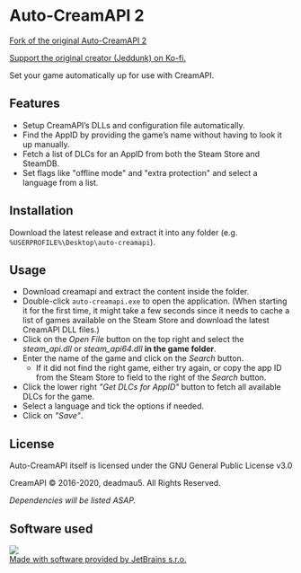 # Auto-CreamAPI 2
[Fork of the original Auto-CreamAPI 2](https://git.jeddunk.xyz/jeddunk/auto-creamapi-2)

[Support the original creator (Jeddunk) on Ko-fi.](https://ko-fi.com/H2H4330U3)

Set your game automatically up for use with CreamAPI.

## Features
* Setup CreamAPI’s DLLs and configuration file automatically.
* Find the AppID by providing the game’s name without having to look it up manually.
* Fetch a list of DLCs for an AppID from both the Steam Store and SteamDB.
* Set flags like "offline mode" and "extra protection" and select a language from a list.

## Installation
Download the latest release and extract it into any folder (e.g. `%USERPROFILE%\Desktop\auto-creamapi`).

## Usage
* Download creamapi and extract the content inside the folder.
* Double-click `auto-creamapi.exe` to open the application. (When starting it for the first time, it might take a few
 seconds since it needs to cache a list of games available on the Steam Store and download the latest CreamAPI DLL files.)
* Click on the *Open File* button on the top right and select the *steam_api.dll* or *steam_api64.dll* 
  **in the game folder**.
* Enter the name of the game and click on the *Search* button.
  * If it did not find the right game, either try again, or copy the app ID from the Steam Store to field to the right 
    of the *Search* button.
* Click the lower right *"Get DLCs for AppID"* button to fetch all available DLCs for the game.
* Select a language and tick the options if needed.
* Click on *"Save"*.

## License
Auto-CreamAPI itself is licensed under the GNU General Public License v3.0

CreamAPI © 2016-2020, deadmau5. All Rights Reserved.

*Dependencies will be listed ASAP.*

## Software used

[![](https://jeddunk.xyz/jetbrains-small.png)](https://www.jetbrains.com/?from=Auto-CreamAPI)  
[Made with software provided by JetBrains s.r.o.](https://www.jetbrains.com/?from=Auto-CreamAPI)
